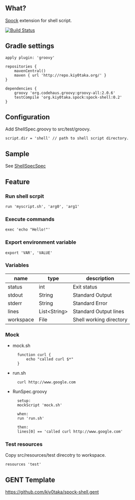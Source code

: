 ## What?
[Spock](https://github.com/spockframework/spock) extension for shell script.

[![Build Status](https://buildhive.cloudbees.com/job/kiy0taka/job/spock-shell/badge/icon)](https://buildhive.cloudbees.com/job/kiy0taka/job/spock-shell/)

## Gradle settings

    apply plugin: 'groovy'

    repositories {
        mavenCentral()
        maven { url 'http://repo.kiy0taka.org/' }
    }

    dependencies {
        groovy 'org.codehaus.groovy:groovy-all:2.0.6'
        testCompile 'org.kiy0taka.spock:spock-shell:0.2'
    }

## Configuration
Add ShellSpec.groovy to src/test/groovy.

    script.dir = 'shell' // path to shell script directory.

## Sample

See [ShellSpecSpec](https://github.com/kiy0taka/spock-shell/blob/master/src/test/groovy/org/kiy0taka/spock/shell/ShellSpecSpec.groovy)

## Feature

### Run shell scrpit

    run 'myscript.sh', 'arg0', 'arg1'

### Execute commands

    exec 'echo "Hello!"'

### Export environment variable

    export 'VAR', 'VALUE'

### Variables

name|type|description
----|----|-----------
status|int|Exit status
stdout|String|Standard Output
stderr|String|Standard Error
lines|List&lt;String&gt;|Standard Output lines
workspace|File|Shell working directory

### Mock

* mock.sh

        function curl {
            echo "called curl $*"
        }

* run.sh

        curl http://www.google.com

* RunSpec.groovy

        setup:
        mockScript 'mock.sh'
        
        when:
        run 'run.sh'
        
        then:
        lines[0] == 'called curl http://www.google.com'

### Test resources

Copy src/resources/test direcotry to workspace.

    resources 'test'

## GENT Template
https://github.com/kiy0taka/spock-shell.gent
